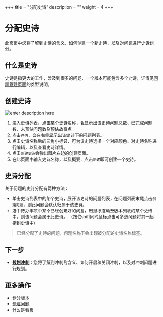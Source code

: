 ﻿+++
title = "分配史诗"
description = ""
weight = 4
+++

# 分配史诗

此页面中您将了解到史诗的含义、如何创建一个新史诗，以及对问题进行史诗划分。

## 什么是史诗

史诗是指更大的工作，涉及到很多的问题，一个版本可能包含多个史诗，详情见[问题管理页面](../../issue)的类型说明。

## 创建史诗

![enter description here](/docs/user-guide/agile/imge/image16.png)

 1. 进入史诗列表，点击某个史诗名称，会显示出该史诗问题总数、已完成问题数、未预估问题数及预估故事点
 2. 点击`详情`，会在右侧显示出该史诗下的问题列表。
 3. 点击史诗名称后的三角小标识，可为该史诗选择一个对应颜色、对史诗名称进行编辑，以及查看史诗详情。
 4. 点击`创建史诗`会弹出图片右边的创建页面。
 5. 在此页面中输入史诗名称，以及概要，点击`新建`即可创建一个史诗。

## 史诗分配

关于问题的史诗分配有两种方法：

- 单击史诗列表中的某个史诗，展开该史诗的问题列表，在问题列表末尾点击`创建问题`，则此问题会默认归属于该史诗。
- 选中待办事项中某个已经创建好的问题，用鼠标拖动至版本列表的某个史诗中，则该问题会属于此史诗。 （按住shift同时鼠标点击可多选问题将其一起拖到史诗中）


<blockquote class="note">
    已经分配了史诗的问题，问题名称下会出现被分配的史诗名称标签。
    </blockquote>

## 下一步

- [**规划冲刺**](../sprint1)：您将了解到冲刺的含义、如何开启和关闭冲刺，以及对冲刺问题进行规划。

## 更多操作

- [划分版本](../version)
- [创建问题](../../issue/create-issue) 
- [什么是看板](../../sprint)



